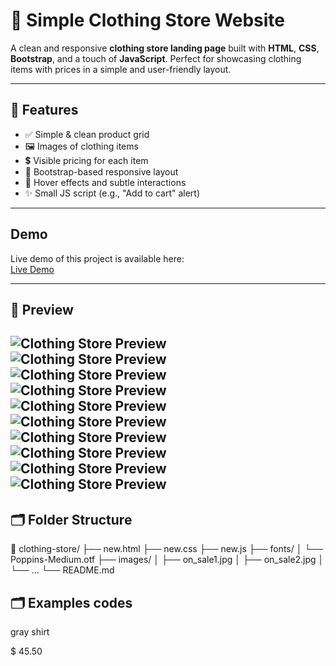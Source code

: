 # 👕 Simple Clothing Store Website

A clean and responsive **clothing store landing page** built with **HTML**, **CSS**, **Bootstrap**, and a touch of **JavaScript**. Perfect for showcasing clothing items with prices in a simple and user-friendly layout.

---

## 🧥 Features

- ✅ Simple & clean product grid
- 🖼️ Images of clothing items
- 💲 Visible pricing for each item
- 🧭 Bootstrap-based responsive layout
- 🎯 Hover effects and subtle interactions
- ✨ Small JS script (e.g., "Add to cart" alert)

---
## Demo

Live demo of this project is available here:  
[Live Demo](https://dressshop-sigma.vercel.app/)

---
## 📸 Preview

![Clothing Store Preview](./images/mocups/cTK6rWr31wm.png)
![Clothing Store Preview](./images/mocups/R2TAhi7uu8S%20(1).png)
![Clothing Store Preview](./images/mocups/R2TAhi7uu8S%20(2).png)
![Clothing Store Preview](./images/mocups/R2TAhi7uu8S%20(3).png)
![Clothing Store Preview](./images/mocups/R2TAhi7uu8S%20(4).png)
![Clothing Store Preview](./images/mocups/R2TAhi7uu8S%20(5).png)
![Clothing Store Preview](./images/mocups/R2TAhi7uu8S.png)
![Clothing Store Preview](./images/mocups/TcJdb76WCp2%20(1).png)
![Clothing Store Preview](./images/mocups/TcJdb76WCp2%20(2).png)
![Clothing Store Preview](./images/mocups/TcJdb76WCp2.png)
---
## 🗂️ Folder Structure

📁 clothing-store/
├── new.html
├── new.css
├── new.js
├── fonts/
│   └── Poppins-Medium.otf
├── images/
│   ├── on_sale1.jpg
│   ├── on_sale2.jpg
│   └── ...
└── README.md

## 🗂️ Examples codes


<div class = "text-center">
        <div class = "rating mt-3">
            <span class = "text-primary"><i class = "fas fa-star"></i></span>
            <span class = "text-primary"><i class = "fas fa-star"></i></span>
            <span class = "text-primary"><i class = "fas fa-star"></i></span>
            <span class = "text-primary"><i class = "fas fa-star"></i></span>
            <span class = "text-primary"><i class = "fas fa-star"></i></span>
        </div>
        <p class = "text-capitalize my-1">gray shirt</p>
    <span class = "fw-bold">$ 45.50</span>
</div>
